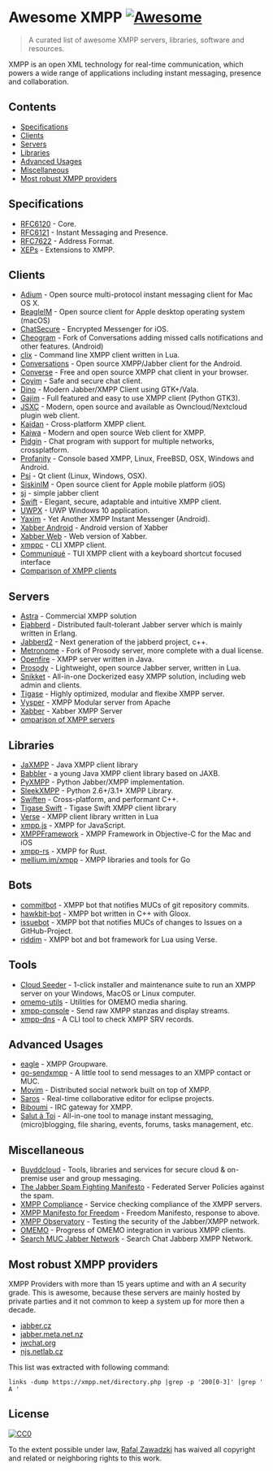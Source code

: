 # Awesome XMPP [![Awesome](https://cdn.rawgit.com/sindresorhus/awesome/d7305f38d29fed78fa85652e3a63e154dd8e8829/media/badge.svg)](https://github.com/sindresorhus/awesome)

> A curated list of awesome XMPP servers, libraries, software and resources.

XMPP is an open XML technology for real-time communication, which powers a wide range of applications including instant messaging, presence and collaboration.

## Contents

 - [Specifications](#specifications)
 - [Clients](#clients)
 - [Servers](#servers)
 - [Libraries](#libraries)
 - [Advanced Usages](#advanced-usages)
 - [Miscellaneous](#Miscellaneous)
 - [Most robust XMPP providers](#most-robust-xmpp-providers)

## Specifications

* [RFC6120](https://datatracker.ietf.org/doc/rfc6120/) - Core.
* [RFC6121](https://datatracker.ietf.org/doc/rfc6121/) - Instant Messaging and Presence.
* [RFC7622](https://datatracker.ietf.org/doc/rfc7622/) - Address Format.
* [XEPs](https://xmpp.org/extensions/) - Extensions to XMPP.

## Clients

* [Adium](https://adium.im/) - Open source multi-protocol instant messaging client for Mac OS X.
* [BeagleIM](https://beagle.im/) - Open source client for Apple desktop operating system (macOS)
* [ChatSecure](https://chatsecure.org/) - Encrypted Messenger for iOS.
* [Cheogram](https://cheogram.com/) - Fork of Conversations adding missed calls notifications and other features. (Android)
* [clix](http://code.matthewwild.co.uk/) - Command line XMPP client written in Lua.
* [Conversations](https://github.com/siacs/Conversations) - Open source XMPP/Jabber client for the Android.
* [Converse](https://conversejs.org/) - Free and open source XMPP chat client in your browser.
* [Coyim](https://github.com/coyim/coyim) - Safe and secure chat client.
* [Dino](https://github.com/dino/dino) - Modern Jabber/XMPP Client using GTK+/Vala.
* [Gajim](https://gajim.org/) - Full featured and easy to use XMPP client (Python GTK3).
* [JSXC](https://www.jsxc.org/) - Modern, open source and available as Owncloud/Nextcloud plugin web client.
* [Kaidan](https://kaidan.im/) - Cross-platform XMPP client.
* [Kaiwa](http://getkaiwa.com/) - Modern and open source Web client for XMPP. 
* [Pidgin](https://www.pidgin.im/) - Chat program with support for multiple networks, crossplatform.
* [Profanity](https://profanity-im.github.io/) - Console based XMPP, Linux, FreeBSD, OSX, Windows and Android.
* [Psi](https://psi-im.org/) - Qt client (Linux, Windows, OSX).
* [SiskinIM](https://siskin.im/) - Open source client for Apple mobile platform (iOS)
* [sj](https://github.com/younix/sj) - simple jabber client
* [Swift](https://swift.im/) - Elegant, secure, adaptable and intuitive XMPP client.
* [UWPX](https://uwpx.org/) - UWP Windows 10 application.
* [Yaxim](https://yaxim.org/) - Yet Another XMPP Instant Messenger (Android).
* [Xabber Android](https://github.com/redsolution/xabber-android) - Android version of Xabber
* [Xabber Web](https://github.com/redsolution/xabber-web) - Web version of Xabber.
* [xmppc](https://codeberg.org/Anoxinon_e.V./xmppc) - CLI XMPP client.
* [Communiqué](https://codeberg.org/mellium/communique-tui/) - TUI XMPP client with a keyboard shortcut focused interface
* [Comparison of XMPP clients](https://handwiki.org/wiki/Software:Comparison%20of%20XMPP%20clients)
## Servers 

* [Astra](https://www.astrachat.com/) - Commercial XMPP solution
* [Ejabberd](https://www.ejabberd.im/) - Distributed fault-tolerant Jabber server which is mainly written in Erlang.
* [Jabberd2](http://jabberd2.org/) - Next generation of the jabberd project, c++.
* [Metronome](https://metronome.im/) - Fork of Prosody server, more complete with a dual license.
* [Openfire](https://www.igniterealtime.org/projects/openfire/) - XMPP server written in Java.
* [Prosody](https://prosody.im/) - Lightweight, open source Jabber server, written in Lua.
* [Snikket](https://snikket.org/) - All-in-one Dockerized easy XMPP solution, including web admin and clients.
* [Tigase](https://tigase.net/content/tigase-xmpp-server) - Highly optimized, modular and flexibe XMPP server.
* [Vysper](https://mina.apache.org/vysper-project/) - XMPP Modular server from Apache
* [Xabber](https://www.xabber.com/server/) - Xabber XMPP Server
* [omparison of XMPP servers](https://handwiki.org/wiki/Software:Comparison_of_XMPP_server_software)
## Libraries

* [JaXMPP](https://github.com/tigaseinc/jaxmpp) - Java XMPP client library
* [Babbler](https://github.com/sco0ter/babbler) - a young Java XMPP client library based on JAXB.
* [PyXMPP](https://github.com/Jajcus/pyxmpp) - Python Jabber/XMPP implementation.
* [SleekXMPP](https://github.com/fritzy/SleekXMPP) - Python 2.6+/3.1+ XMPP Library.
* [Swiften](https://swift.im/swiften.html) - Cross-platform, and performant C++.
* [Tigase Swift](https://github.com/tigaseinc/tigase-swift) - Tigase Swift XMPP client library
* [Verse](http://code.matthewwild.co.uk/) - XMPP client library written in Lua
* [xmpp.js](https://github.com/xmppjs/xmpp.js) - XMPP for JavaScript.
* [XMPPFramework](https://github.com/robbiehanson/XMPPFramework) - XMPP Framework in Objective-C for the Mac and iOS 
* [xmpp-rs](https://gitlab.com/xmpp-rs/xmpp-rs) - XMPP for Rust.
* [mellium.im/xmpp](https://mellium.im/xmpp/) - XMPP libraries and tools for Go

## Bots

* [commitbot](https://github.com/metajack/commitbot) - XMPP bot that notifies MUCs of git repository commits.
* [hawkbit-bot](https://codeberg.org/eagle/hawkbit-bot) - XMPP bot written in C++ with Gloox.
* [issuebot](https://github.com/malexmave/issuebot) - XMPP bot that notifies MUCs of changes to Issues on a GitHub-Project.
* [riddim](http://code.matthewwild.co.uk/riddim) - XMPP bot and bot framework for Lua using Verse.

## Tools
* [Cloud Seeder](https://ipv6.rs/cloudseeder) - 1-click installer and maintenance suite to run an XMPP server on your Windows, MacOS or Linux computer.
* [omemo-utils](https://github.com/wstrm/omemo-utils) - Utilities for OMEMO media sharing.
* [xmpp-console](https://github.com/pasis/xmppconsole) - Send raw XMPP stanzas and display streams.
* [xmpp-dns](https://salsa.debian.org/mdosch/xmpp-dns) - A CLI tool to check XMPP SRV records.

## Advanced Usages

* [eagle](https://codeberg.org/eagle/eagle) - XMPP Groupware.
* [go-sendxmpp](https://salsa.debian.org/mdosch/go-sendxmpp) - A little tool to send messages to an XMPP contact or MUC.
* [Movim](https://github.com/movim/movim) - Distributed social network built on top of XMPP.
* [Saros](http://www.saros-project.org/) - Real-time collaborative editor for eclipse projects.
* [Biboumi](https://github.com/louiz/biboumi) - IRC gateway for XMPP.
* [Salut à Toi](https://salut-a-toi.org/) - All-in-one tool to manage instant messaging, (micro)blogging, file sharing, events, forums, tasks management, etc.

## Miscellaneous

* [Buyddcloud](http://buddycloud.com/) - Tools, libraries and services for secure cloud & on-premise user and group messaging.
* [The Jabber Spam Fighting Manifesto](https://github.com/ge0rg/jabber-spam-fighting-manifesto/) - Federated Server Policies against the spam.
* [XMPP Compliance](https://conversations.im/compliance/) - Service checking compliance of the XMPP servers.
* [XMPP Manifesto for Freedom](https://gitlab.com/senpie/xmpp-manifesto-for-freedom) - Freedom Manifesto, response to above.
* [XMPP Observatory](https://xmpp.net/) - Testing the security of the Jabber/XMPP network.
* [OMEMO](https://omemo.top/) - Progress of OMEMO integration in various XMPP clients.
* [Search MUC Jabber Network](https://search.jabber.network/) - Search Chat Jabberp XMPP Network.

## Most robust XMPP providers

XMPP Providers with more than 15 years uptime and with an *A* security grade.
This is awesome, because these servers are mainly hosted by private parties and it not common to keep a system up for more then a decade.

* [jabber.cz](https://jabber.cz)
* [jabber.meta.net.nz](https://jabber.meta.net.nz)
* [jwchat.org](https://jwchat.org)
* [njs.netlab.cz](https://njs.netlab.cz)

This list was extracted with following command:

    links -dump https://xmpp.net/directory.php |grep -p '200[0-3]' |grep ' A '

## License

[![CC0](http://mirrors.creativecommons.org/presskit/buttons/88x31/svg/cc-zero.svg)](https://creativecommons.org/publicdomain/zero/1.0/)

To the extent possible under law, [Rafal Zawadzki](https://bluszcz.net) has waived all copyright and related or neighboring rights to this work.
